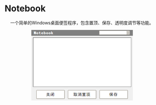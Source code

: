 # Notebook


<div align='center'>
    <p>一个简单的Windows桌面便签程序，包含置顶、保存、透明度调节等功能。</p>
    <img src='./files/intro.jpg'>
</div>
